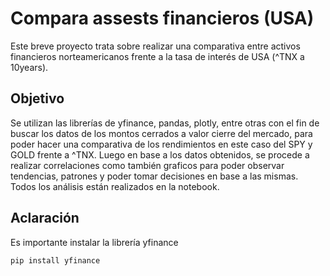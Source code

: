 # Compara assests financieros (USA)

Este breve proyecto trata sobre realizar una comparativa entre activos financieros norteamericanos frente a la tasa de interés de USA (^TNX a 10years).

##  Objetivo

Se utilizan las librerías de yfinance, pandas, plotly, entre otras con el fin de buscar los datos de los montos cerrados a valor cierre del mercado, para poder hacer una comparativa de los rendimientos en este caso del SPY y GOLD frente a ^TNX.
Luego en base a los datos obtenidos, se procede a realizar correlaciones como también graficos para poder observar tendencias, patrones y poder tomar decisiones en base a las mismas.
Todos los análisis están realizados en la notebook.

## Aclaración

Es importante instalar la librería yfinance

```sh
pip install yfinance
```
 
